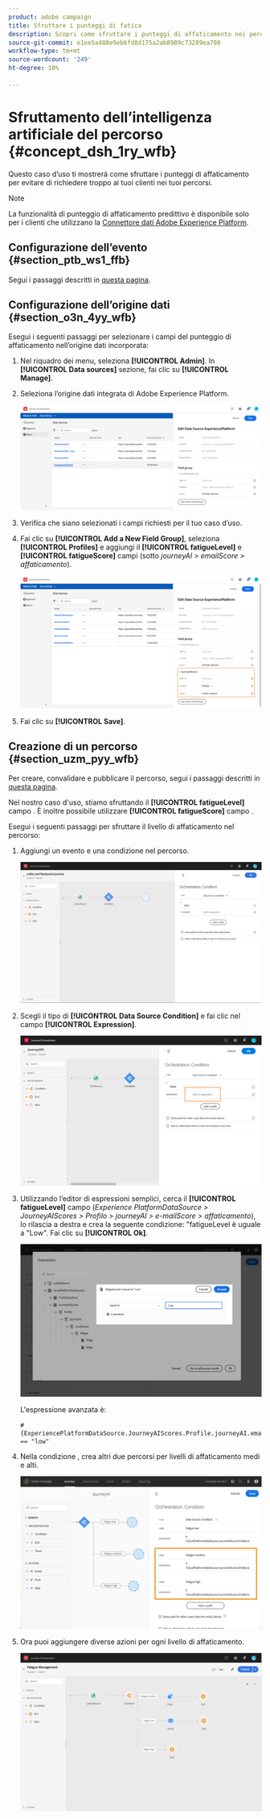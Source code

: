 ```yaml
---
product: adobe campaign
title: Sfruttare i punteggi di fatica
description: Scopri come sfruttare i punteggi di affaticamento nei percorsi
source-git-commit: e1ee5a488e9eb6fd8d175a2ab8989c73289ea708
workflow-type: tm+mt
source-wordcount: '249'
ht-degree: 10%

---
```



# Sfruttamento dell’intelligenza artificiale del percorso {#concept_dsh_1ry_wfb}

Questo caso d’uso ti mostrerà come sfruttare i punteggi di affaticamento per evitare di richiedere troppo ai tuoi clienti nei tuoi percorsi.

>[!NOTE]
>
>La funzionalità di punteggio di affaticamento predittivo è disponibile solo per i clienti che utilizzano la [Connettore dati Adobe Experience Platform](https://experienceleague.adobe.com/docs/campaign-standard/using/integrating-with-adobe-cloud/adobe-experience-platform/data-connector/aep-about-data-connector.html).

## Configurazione dell’evento {#section_ptb_ws1_ffb}

Segui i passaggi descritti in [questa pagina](../event/about-events.md).

## Configurazione dell’origine dati {#section_o3n_4yy_wfb}

Esegui i seguenti passaggi per selezionare i campi del punteggio di affaticamento nell’origine dati incorporata:

1. Nel riquadro dei menu, seleziona **[!UICONTROL Admin]**. In **[!UICONTROL Data sources]** sezione, fai clic su **[!UICONTROL Manage]**.
1. Seleziona l’origine dati integrata di Adobe Experience Platform.

   ![](../assets/journey23.png)

1. Verifica che siano selezionati i campi richiesti per il tuo caso d’uso.
1. Fai clic su **[!UICONTROL Add a New Field Group]**, seleziona **[!UICONTROL Profiles]** e aggiungi il **[!UICONTROL fatigueLevel]** e **[!UICONTROL fatigueScore]** campi (sotto _journeyAI > emailScore > affaticamento_).

   ![](../assets/journeyuc3_1.png)

1. Fai clic su **[!UICONTROL Save]**.

## Creazione di un percorso {#section_uzm_pyy_wfb}

Per creare, convalidare e pubblicare il percorso, segui i passaggi descritti in [questa pagina](../building-journeys/journey.md).

Nel nostro caso d&#39;uso, stiamo sfruttando il **[!UICONTROL fatigueLevel]** campo . È inoltre possibile utilizzare **[!UICONTROL fatigueScore]** campo .

Esegui i seguenti passaggi per sfruttare il livello di affaticamento nel percorso:

1. Aggiungi un evento e una condizione nel percorso.

   ![](../assets/journeyuc2_14.png)

1. Scegli il tipo di **[!UICONTROL Data Source Condition]** e fai clic nel campo **[!UICONTROL Expression]**. 

   ![](../assets/journeyuc3_2.png)

1. Utilizzando l’editor di espressioni semplici, cerca il **[!UICONTROL fatigueLevel]** campo (_Experience PlatformDataSource > JourneyAIScores > Profilo > journeyAI > e-mailScore > affaticamento_), lo rilascia a destra e crea la seguente condizione: &quot;fatigueLevel è uguale a &quot;Low&quot;. Fai clic su **[!UICONTROL Ok]**.

   ![](../assets/journeyuc3_3.png)

   L&#39;espressione avanzata è:

   ```
   #{ExperiencePlatformDataSource.JourneyAIScores.Profile.journeyAI.emailScore.fatigue.fatigueLevel} == "low"
   ```

1. Nella condizione , crea altri due percorsi per livelli di affaticamento medi e alti.

   ![](../assets/journeyuc3_4.png)

1. Ora puoi aggiungere diverse azioni per ogni livello di affaticamento.

   ![](../assets/journeyuc3_5.png)

